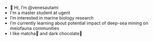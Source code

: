 - 👋 Hi, I’m @venesautami
- I'm a master student at ugent
- I’m interested in marine biology research
- I’m currently learning about potential impact of deep-sea mining on meiofauna communities
- I like matcha🍵 and dark chocolate🍫

<!---
venesautami/venesautami is a ✨ special ✨ repository because its `README.md` (this file) appears on your GitHub profile.
You can click the Preview link to take a look at your changes.
--->
